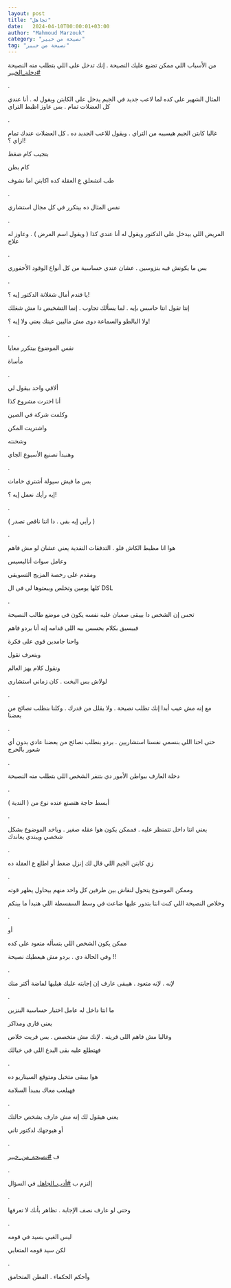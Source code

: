 ```yaml
---
layout: post
title: "تجاهل"
date:   2024-04-10T00:00:01+03:00
author: "Mahmoud Marzouk"
category: "نصيحة من خبير"
tag: "نصيحة من خبير"
---
```



من الأسباب اللي ممكن تضيع عليك النصيحة . إنك تدخل على
اللي بتطلب منه النصيحة
[<u>\#دخلة\_الخبير</u>](https://www.facebook.com/hashtag/%D8%AF%D8%AE%D9%84%D8%A9_%D8%A7%D9%84%D8%AE%D8%A8%D9%8A%D8%B1?__eep__=6&__cft__%5b0%5d=AZWGmoZ8wdz2EKwTmANs6fX9JsuXW4Q68D1BJeMkj3lcasXf6gNj6t3Dcg1Q-vrunjnJztD98D4ZSx93pF_0oKsZP4Qr4lOS-1U3j8x8u9Qk183HLHTmOimwImG_jyZs6sh8q_dH5iZpNi92iL1X4UCgWoe2wkNhpubXwCb3Ei11K1Ph9TY5-s1rwv3S5QWD1SE&__tn__=*NK-R)

.

المثال الشهير على كده لما لاعب جديد في الجيم يدخل على
الكابتن ويقول له . أنا عندي كل العضلات تمام . بس عاوز اظبط التراي

.

غالبا كابتن الجيم هيسيبه من التراي . ويقول للاعب الجديد
ده . كل العضلات عندك تمام ازاي ؟!

بتجيب كام ضغط

كام بطن

طب اتشعلق ع العقلة كده اكابتن اما نشوف

.

نفس المثال ده بيتكرر في كل مجال استشاري

.

المريض اللي بيدخل على الدكتور ويقول له أنا عندي كذا (
ويقول اسم المرض ) . وعاوز له علاج

.

بس ما يكونش فيه بنزوسين . عشان عندي حساسية من كل أنواع
الوقود الأحفوري

.

يا فندم أمال شغلانة الدكتور إيه ؟!

إنتا تقول انتا حاسس بإيه . لما يسألك تجاوب . إنما
التشخيص دا مش شغلك

ولا البالطو والسماعة دوى مش ماليين عينك يعني ولا إيه
؟!

.

نفس الموضوع بيتكرر معايا

مأساة

.

ألاقي واحد بيقول لي

أنا اخترت مشروع كذا

وكلمت شركة في الصين

واشتريت المكن

وشحنته

وهنبدأ تصنيع الأسبوع الجاي

.

بس ما فيش سيولة أشتري خامات

إيه رأيك نعمل إيه ؟!

.

( رأيي إيه بقى . دا انتا ناقص تصدر )

.

هوا انا مظبط الكاش فلو . التدفقات النقدية يعني عشان لو
مش فاهم

وعامل سوات أناليسيس

ومقدم على رخصة المزيج التسويقي

كلها يومين وتخلص ويبعتوها لي في ال DSL

.

تحس إن الشخص دا بيبقى صعبان عليه نفسه يكون في موضع طالب
النصيحة

فبيسبق بكلام يحسس بيه اللي قدامه إنه أنا بردو
فاهم

واحنا جامدين قوي على فكرة

وبنعرف نقول

ونقول كلام يهز العالم

لولاش بس البخت . كان زماني استشاري

.

مع إنه مش عيب أبدا إنك تطلب نصيحة . ولا يقلل من قدرك .
وكلنا بنطلب نصائح من بعضنا

.

حتى احنا اللي بنسمي نفسنا استشاريين . بردو بنطلب نصائح
من بعضنا عادي بدون أي شعور بالحرج

.

دخلة العارف ببواطن الأمور دي بتنفر الشخص اللي بتطلب منه
النصيحة

.

أبسط حاجة هتصنع عنده نوع من ( الندية )

.

يعني انتا داخل تتمنظر عليه . فممكن يكون هوا عقله صغير .
وياخد الموضوع بشكل شخصي ويبتدي يعاندك

.

زي كابتن الجيم اللي قال لك إنزل ضغط أو اطلع ع العقلة
ده

.

وممكن الموضوع يتحول لنقاش بين طرفين كل واحد منهم بيحاول
يظهر قوته

وخلاص النصيحة اللي كنت انتا بتدور عليها ضاعت في وسط
السفسطة اللي هتبدأ ما بينكم

.

أو

ممكن يكون الشخص اللي بتسأله متعود على كده

وفي الحالة دي . بردو مش هيعطيك نصيحة !!

.

لإنه . لإنه متعود . هيبقى عارف إن إجابته عليك هيليها
لماضة أكتر منك

.

ما انتا داخل له عامل اختبار حساسية البنزين

يعني قاري ومذاكر

وغالبا مش فاهم اللي قريته . لإنك مش متخصص . بس قريت
خلاص

فهتطلع عليه بقى البدع اللي في خيالك

.

هوا بيبقى متخيل ومتوقع السيناريو ده

فهيلعب معاك بمبدأ السلامة

.

يعني هيقول لك إنه مش عارف يشخص حالتك

أو هيوجهك لدكتور تاني

.

ف
[<u>\#نصيحة\_من\_خبير</u>](https://www.facebook.com/hashtag/%D9%86%D8%B5%D9%8A%D8%AD%D8%A9_%D9%85%D9%86_%D8%AE%D8%A8%D9%8A%D8%B1?__eep__=6&__cft__%5b0%5d=AZWGmoZ8wdz2EKwTmANs6fX9JsuXW4Q68D1BJeMkj3lcasXf6gNj6t3Dcg1Q-vrunjnJztD98D4ZSx93pF_0oKsZP4Qr4lOS-1U3j8x8u9Qk183HLHTmOimwImG_jyZs6sh8q_dH5iZpNi92iL1X4UCgWoe2wkNhpubXwCb3Ei11K1Ph9TY5-s1rwv3S5QWD1SE&__tn__=*NK-R)

.

إلتزم ب
[<u>\#أدب\_الجاهل</u>](https://www.facebook.com/hashtag/%D8%A3%D8%AF%D8%A8_%D8%A7%D9%84%D8%AC%D8%A7%D9%87%D9%84?__eep__=6&__cft__%5b0%5d=AZWGmoZ8wdz2EKwTmANs6fX9JsuXW4Q68D1BJeMkj3lcasXf6gNj6t3Dcg1Q-vrunjnJztD98D4ZSx93pF_0oKsZP4Qr4lOS-1U3j8x8u9Qk183HLHTmOimwImG_jyZs6sh8q_dH5iZpNi92iL1X4UCgWoe2wkNhpubXwCb3Ei11K1Ph9TY5-s1rwv3S5QWD1SE&__tn__=*NK-R)
في السؤال

.

وحتى لو عارف نصف الإجابة . تظاهر بأنك لا تعرفها

.

ليس الغبي بسيد في قومه

لكن سيد قومه المتغابي

.

وأحكم الحكماء . الفطن المتحامق
